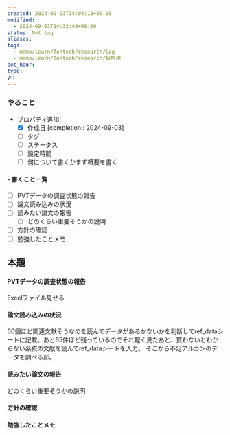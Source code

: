 ```yaml
---
created: 2024-09-03T14:04:18+09:00
modified:
  - 2024-09-03T14:33:40+09:00
status: Not tag
aliases: 
tags:
  - memo/learn/Tohtech/research/log
  - memo/learn/Tohtech/research/報告用
set_hour: 
type: 
〆: 
---
```

### やること
- プロパティ追加
	- [x] 作成日  [completion:: 2024-09-03]
	- [ ] タグ
	- [ ] ステータス
	- [ ] 設定時間
	- [ ] 何について書くかまず概要を書く
#### - 書くこと一覧
- [ ] PVTデータの調査状態の報告
- [ ] 論文読み込みの状況
- [ ] 読みたい論文の報告
	- [ ] どのくらい重要そうかの説明
- [ ] 方針の確認
- [ ] 勉強したことメモ
## 本題
#### PVTデータの調査状態の報告
Excelファイル見せる

#### 論文読み込みの状況
60個ほど関連文献そうなのを読んでデータがあるかないかを判断してref_dataシートに記載。あと65件ほど残っているのでそれ軽く見たあと、買わないとわからない系統の文献を読んでref_dataシートを入力。
そこから不足アルカンのデータを調べる形。
#### 読みたい論文の報告
どのくらい重要そうかの説明
#### 方針の確認

#### 勉強したことメモ